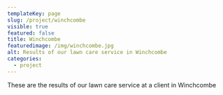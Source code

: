 ```yaml
---
templateKey: page
slug: /project/winchcombe
visible: true
featured: false
title: Winchcombe
featuredimage: /img/winchcombe.jpg
alt: Results of our lawn care service in Winchcombe
categories:
  - project
---
```


These are the results of our lawn care service at a client in Winchcombe
